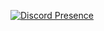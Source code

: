[![Discord Presence](https://lanyard.cnrad.dev/api/740109455118696470)](https://discord.com/users/740109455118696470)
